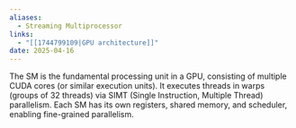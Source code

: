 ```yaml
---
aliases:
  - Streaming Multiprocessor
links:
  - "[[1744799109|GPU architecture]]"
date: 2025-04-16
---
```

The SM is the fundamental processing unit in a GPU, consisting of multiple CUDA cores (or similar execution units). It executes threads in warps (groups of 32 threads) via SIMT (Single Instruction, Multiple Thread) parallelism. Each SM has its own registers, shared memory, and scheduler, enabling fine-grained parallelism.
